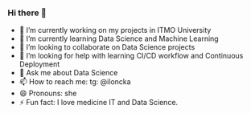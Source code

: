 ### Hi there 👋

- 🔭 I’m currently working on my projects in ITMO University
- 🌱 I’m currently learning Data Science and Machine Learning
- 👯 I’m looking to collaborate on Data Science projects
- 🤔 I’m looking for help with learning CI/CD workflow and Continuous Deployment
- 💬 Ask me about Data Science
- 📫 How to reach me: tg: @iloncka
- 😄 Pronouns: she
- ⚡ Fun fact: I love medicine IT and Data Science.

